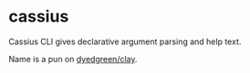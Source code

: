 # cassius
Cassius CLI gives declarative argument parsing and help text.

Name is a pun on [dyedgreen/clay](https://github.com/dyedgreen/clay).


